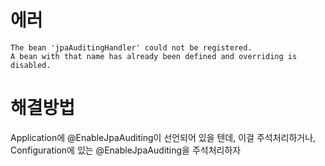 # 에러
```
The bean 'jpaAuditingHandler' could not be registered. 
A bean with that name has already been defined and overriding is disabled.
```

# 해결방법
Application에 @EnableJpaAuditing이 선언되어 있을 텐데, 이걸 주석처리하거나, Configuration에 있는 @EnableJpaAuditing을 주석처리하자
